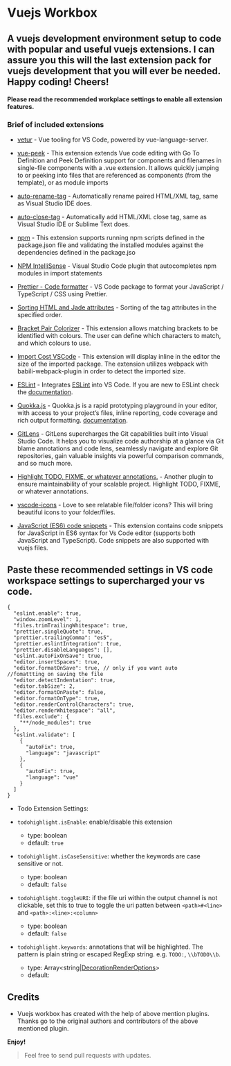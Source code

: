 # Vuejs Workbox

## A vuejs development environment setup to code with popular and useful vuejs extensions. I can assure you this will the last extension pack for vuejs development that you will ever be needed. Happy coding! Cheers!

#### Please read the recommended workplace settings to enable all extension features.

### Brief of included extensions

- [vetur](https://marketplace.visualstudio.com/items?itemName=octref.vetur) -
  Vue tooling for VS Code, powered by vue-language-server.

- [vue-peek](https://marketplace.visualstudio.com/items?itemName=dariofuzinato.vue-peek) -
  This extension extends Vue code editing with Go To Definition and Peek Definition support for components and filenames in single-file components with a .vue extension. It allows quickly jumping to or peeking into files that are referenced as components (from the template), or as module imports

- [auto-rename-tag](https://marketplace.visualstudio.com/items?itemName=formulahendry.auto-rename-tag) -
  Automatically rename paired HTML/XML tag, same as Visual Studio IDE does.

- [auto-close-tag](https://marketplace.visualstudio.com/items?itemName=formulahendry.auto-close-tag) -
  Automatically add HTML/XML close tag, same as Visual Studio IDE or Sublime Text does.

- [npm](https://marketplace.visualstudio.com/items?itemName=eg2.vscode-npm-script) -
  This extension supports running npm scripts defined in the package.json file and validating the installed modules against the dependencies defined in the package.jso

- [NPM IntelliSense](https://marketplace.visualstudio.com/items?itemName=christian-kohler.npm-intellisense) -
  Visual Studio Code plugin that autocompletes npm modules in import statements

- [Prettier - Code formatter](https://marketplace.visualstudio.com/items?itemName=esbenp.prettier-vscode) -
  VS Code package to format your JavaScript / TypeScript / CSS using Prettier.

- [Sorting HTML and Jade attributes](https://marketplace.visualstudio.com/items?itemName=mrmlnc.vscode-attrs-sorter) -
  Sorting of the tag attributes in the specified order.
- [Bracket Pair Colorizer](https://marketplace.visualstudio.com/items?itemName=CoenraadS.bracket-pair-colorizer) -
  This extension allows matching brackets to be identified with colours. The user can define which characters to match, and which colours to use.
- [Import Cost VSCode](https://marketplace.visualstudio.com/items?itemName=wix.vscode-import-cost) - This extension will display inline in the editor the size of the imported package. The extension utilizes webpack with babili-webpack-plugin in order to detect the imported size.

- [ESLint](https://marketplace.visualstudio.com/items?itemName=dbaeumer.vscode-eslint) - Integrates [ESLint](http://eslint.org/) into VS Code. If you are new to ESLint check the [documentation](http://eslint.org/).

- [Quokka.js](https://marketplace.visualstudio.com/items?itemName=WallabyJs.quokka-vscode) - Quokka.js is a rapid prototyping playground in your editor, with access to your project’s files, inline reporting, code coverage and rich output formatting.
  [documentation](https://quokkajs.com/docs/).

- [GitLens](https://marketplace.visualstudio.com/items?itemName=eamodio.gitlens) - GitLens supercharges the Git capabilities built into Visual Studio Code. It helps you to visualize code authorship at a glance via Git blame annotations and code lens, seamlessly navigate and explore Git repositories, gain valuable insights via powerful comparison commands, and so much more.

- [Highlight TODO, FIXME, or whatever annotations.](https://marketplace.visualstudio.com/items?itemName=wayou.vscode-todo-highlight) - Another plugin to ensure maintainability of your scalable project. Highlight TODO, FIXME, or whatever annotations.

- [vscode-icons](https://marketplace.visualstudio.com/items?itemName=robertohuertasm.vscode-icons) - Love to see relatable file/folder icons? This will bring beautiful icons to your folder/files.

- [JavaScript (ES6) code snippets](https://marketplace.visualstudio.com/items?itemName=xabikos.javascriptsnippets) - This extension contains code snippets for JavaScript in ES6 syntax for Vs Code editor (supports both JavaScript and TypeScript). Code snippets are also supported with vuejs files.

## Paste these recommended settings in VS code workspace settings to supercharged your vs code.

```
{
  "eslint.enable": true,
  "window.zoomLevel": 1,
  "files.trimTrailingWhitespace": true,
  "prettier.singleQuote": true,
  "prettier.trailingComma": "es5",
  "prettier.eslintIntegration": true,
  "prettier.disableLanguages": [],
  "eslint.autoFixOnSave": true,
  "editor.insertSpaces": true,
  "editor.formatOnSave": true, // only if you want auto      //fomattting on saving the file
  "editor.detectIndentation": true,
  "editor.tabSize": 2,
  "editor.formatOnPaste": false,
  "editor.formatOnType": true,
  "editor.renderControlCharacters": true,
  "editor.renderWhitespace": "all",
  "files.exclude": {
    "**/node_modules": true
  },
  "eslint.validate": [
    {
      "autoFix": true,
      "language": "javascript"
    },
    {
      "autoFix": true,
      "language": "vue"
    }
  ]
}
```

- Todo Extension Settings:

- `todohighlight.isEnable`: enable/disable this extension
  - type: boolean
  - default: `true`
- `todohighlight.isCaseSensitive`: whether the keywords are case sensitive or not.
  - type: boolean
  - default: `false`
- `todohighlight.toggleURI`: if the file uri within the output channel is not clickable, set this to true to toggle the uri patten between `<path>#<line>` and `<path>:<line>:<column>`
  - type: boolean
  - default: `false`
- `todohighlight.keywords`: annotations that will be highlighted. The pattern is plain string or escaped RegExp string. e.g. `TODO:`, `\\bTODO\\b`.
  - type: Array<string|[DecorationRenderOptions](https://code.visualstudio.com/docs/extensionAPI/vscode-api#DecorationRenderOptions)>
  - default:

## Credits

- Vuejs workbox has created with the help of above mention plugins. Thanks go to the original authors and contributors of the above mentioned plugin.

**Enjoy!**

> Feel free to send pull requests with updates.

```

```
